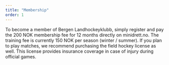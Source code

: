 ```yaml
---
title: "Membership"
order: 1
---
```


To become a member of Bergen Landhockeyklubb, simply register and pay the 200 NOK membership fee for 12 months directly on minidrett.no.
The training fee is currently 150 NOK per season (winter / summer).
If you plan to play matches, we recommend purchasing the field hockey license as well.
This license provides insurance coverage in case of injury during official games.
